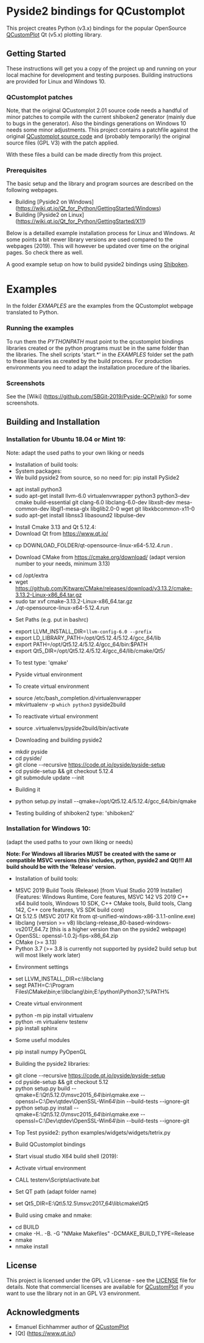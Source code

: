 # Pyside2 bindings for QCustomplot

This project creates Python (v3.x) bindings for the popular OpenSource [QCustomPlot](https://www.qcustomplot.com/) Qt (v5.x) plotting library.

## Getting Started

These instructions will get you a copy of the project up and running on your local machine for development and testing purposes.
Building instructions are provided for Linux and Windows 10.

### QCustomplot patches
Note, that the original QCustomplot 2.01 source code needs a handful of minor patches to compile with the current shiboken2 generator
(mainly due to bugs in the generator). Also the bindings generations on Windows 10 needs some minor adjustments. This project contains
a patchfile against the original [QCustomplot source code](https://www.qcustomplot.com/) and (probably temporarily) the original source files
(GPL V3) with the patch applied.

With these files a build can be made directly from this project.

### Prerequisites

The basic setup and the library and program sources are described on the following webpages. 
* Building [Pyside2 on Windows] (https://wiki.qt.io/Qt_for_Python/GettingStarted/Windows)
* Building [Pyside2 on Linux] (https://wiki.qt.io/Qt_for_Python/GettingStarted/X11)

Below is a detailled example installation process for Linux and Windows. At some points a bit newer library versions are used compared to the webpages (2019).
This will however be updated over time on the original pages. So check there as well.

A good example setup on how to build pyside2 bindings using [Shiboken](https://blog.basyskom.com/2019/using-shiboken2-to-create-python-bindings-for-a-qt-library/).

# Examples
In the folder *EXMAPLES* are the examples from the QCustomplot webpage translated to Python. 

### Running the examples
To run them the *PYTHONPATH* must point to the qcustomplot bindings libraries created or the python programs must be in the
same folder than the libraries. The shell scripts 'start.*' in the *EXAMPLES* folder set the path to these libararies
as created by the build process. For production environments you need to adapt the installation procedure of the libaries.

### Screenshots
See the [Wiki] (https://github.com/SBGit-2019/Pyside-QCP/wiki) for some screenshots.

## Building and Installation
### Installation for Ubuntu 18.04 or Mint 19:

Note: adapt the used paths to your own liking or needs
* Installation of build tools:
* System packages:
* We build pyside2 from source, so no need for: pip install PySide2
- apt install python3
- sudo apt-get  install llvm-6.0 virtualenvwrapper python3 python3-dev cmake build-essential git clang-6.0 libclang-6.0-dev libxslt-dev mesa-common-dev libgl1-mesa-glx libglib2.0-0 wget git libxkbcommon-x11-0 
- sudo apt-get  install libnss3 libasound2 libpulse-dev
     
* Install Cmake 3.13 and Qt 5.12.4:
* Download Qt from https://www.qt.io/
- cp DOWNLOAD_FOLDER/qt-opensource-linux-x64-5.12.4.run .
* Download CMake from https://cmake.org/download/ (adapt version number to your needs, minimum 3.13)
- cd /opt/extra
- wget https://github.com/Kitware/CMake/releases/download/v3.13.2/cmake-3.13.2-Linux-x86_64.tar.gz
- sudo tar xvf cmake-3.13.2-Linux-x86_64.tar.gz
- ./qt-opensource-linux-x64-5.12.4.run

* Set Paths (e.g. put in bashrc)
-  export LLVM_INSTALL_DIR=`llvm-config-6.0 --prefix`
-  export LD_LIBRARY_PATH=/opt/Qt5.12.4/5.12.4/gcc_64/lib
-  export PATH=/opt/Qt5.12.4/5.12.4/gcc_64/bin:$PATH
-  export Qt5_DIR=/opt/Qt5.12.4/5.12.4/gcc_64/lib/cmake/Qt5/
* To test type: 'qmake'

* Pyside virtual environment
* To create virtual environment
-  source /etc/bash_completion.d/virtualenvwrapper
-  mkvirtualenv -p `which python3` pyside2build

* To reactivate virtual environment
- source .virtualenvs/pyside2build/bin/activate

* Downloading and building pyside2
- mkdir pyside
-  cd pyside/
-  git clone --recursive https://code.qt.io/pyside/pyside-setup
-  cd pyside-setup && git checkout 5.12.4
-  git submodule update --init
* Building it
-  python setup.py install --qmake=/opt/Qt5.12.4/5.12.4/gcc_64/bin/qmake 
* Testing building of shiboken2 type: 'shiboken2'


### Installation for Windows 10:
(adapt the used paths to your own liking or needs)

**Note: For Windows all libraries MUST be created with the same or compatible MSVC versions (this includes, python, pyside2 and Qt)!!!
All build should be with the 'Release' version.**

* Installation of build tools:
- MSVC 2019 Build Tools (Release) [from Viual Studio 2019 Installer)
  (Features: Windows Runtime, Core features, MSVC 142 VS 2019 C++ x64 build tools, Windows 10 SDK, C++ CMake tools, Build tools, Clang 142, C++ core features, VS SDK build core)
- Qt 5.12.5 (MSVC 2017 Kit from qt-unified-windows-x86-3.1.1-online.exe)
- libclang (version >= v8) libclang-release_80-based-windows-vs2017_64.7z [this is a higher version than on the pyside2 webpage)
- OpenSSL: openssl-1.0.2j-fips-x86_64.zip
- CMake  (>= 3.13) 
- Python 3.7 (>= 3.8 is currently not supported by pyside2 build setup but will most likely work later)

* Environment settings
- set LLVM_INSTALL_DIR=c:\libclang
- segt PATH=C:\Program Files\CMake\bin;e:\libclang\bin;E:\python\Python37;%PATH%

* Create virtual environment
- python -m pip install virtualenv    
- python -m virtualenv testenv 
- pip install sphinx
* Some useful modules
- pip install  numpy PyOpenGL

* Building the pyside2 libraries:
- git clone --recursive https://code.qt.io/pyside/pyside-setup
- cd pyside-setup && git checkout 5.12
- python setup.py build --qmake=E:\Qt\5.12.0\msvc2015_64\bin\qmake.exe --openssl=C:\Dev\qtdev\OpenSSL-Win64\bin  --build-tests --ignore-git
- python setup.py install --qmake=E:\Qt\5.12.0\msvc2015_64\bin\qmake.exe  --openssl=C:\Dev\qtdev\OpenSSL-Win64\bin --build-tests --ignore-git
* Top Test pyside2: python examples/widgets/widgets/tetrix.py

* Build QCustomplot bindings
- Start visual studio X64 build shell (2019):
* Activate virtual environment
- CALL testenv\Scripts\activate.bat 
* Set QT path (adapt folder name)
- set Qt5_DIR=E:\Qt\5.12.5\msvc2017_64\lib\cmake\Qt5

* Build using cmake and nmake:
- cd BUILD
- cmake -H.. -B. -G "NMake Makefiles" -DCMAKE_BUILD_TYPE=Release
- nmake
- nmake install


## License

This project is licensed under the GPL v3 License - see the [LICENSE](https://github.com/SBGit-2019/Pyside-QCP/blob/master/LICENSE) file for details.
Note that commercial licenses are available for [QCustomPlot](https://www.qcustomplot.com/) if you want to use the library
not in an GPL V3 environment.

## Acknowledgments

* Emanuel Eichhammer author of [QCustomPlot](https://www.qcustomplot.com/)
* [Qt] (https://www.qt.io/)

